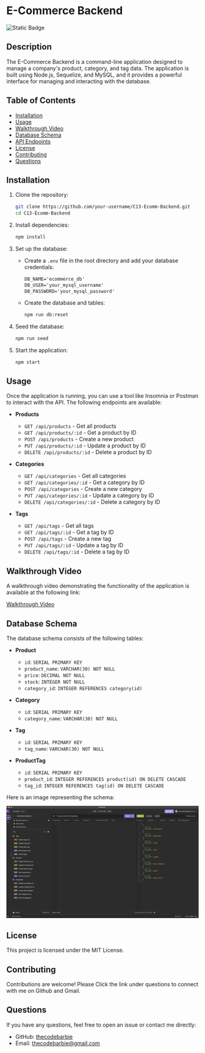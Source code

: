# E-Commerce Backend

![Static Badge](https://img.shields.io/badge/theCODEbarbie-%23FBF6E9?style=for-the-badge&logo=Spotlight&labelColor=%23F79AD3)

## Description

The E-Commerce Backend is a command-line application designed to manage a company's product, category, and tag data. The application is built using Node.js, Sequelize, and MySQL, and it provides a powerful interface for managing and interacting with the database.

## Table of Contents

- [Installation](#installation)
- [Usage](#usage)
- [Walkthrough Video](#walkthrough-video)
- [Database Schema](#database-schema)
- [API Endpoints](#api-endpoints)
- [License](#license)
- [Contributing](#contributing)
- [Questions](#questions)

## Installation

1. Clone the repository:
    ```bash
    git clone https://github.com/your-username/C13-Ecomm-Backend.git
    cd C13-Ecomm-Backend
    ```

2. Install dependencies:
    ```bash
    npm install
    ```

3. Set up the database:
    - Create a `.env` file in the root directory and add your database credentials:
        ```plaintext
        DB_NAME='ecommerce_db'
        DB_USER='your_mysql_username'
        DB_PASSWORD='your_mysql_password'
        ```

    - Create the database and tables:
        ```bash
        npm run db:reset
        ```

4. Seed the database:
    ```bash
    npm run seed
    ```

5. Start the application:
    ```bash
    npm start
    ```

## Usage

Once the application is running, you can use a tool like Insomnia or Postman to interact with the API. The following endpoints are available:

- **Products**
  - `GET /api/products` - Get all products
  - `GET /api/products/:id` - Get a product by ID
  - `POST /api/products` - Create a new product
  - `PUT /api/products/:id` - Update a product by ID
  - `DELETE /api/products/:id` - Delete a product by ID

- **Categories**
  - `GET /api/categories` - Get all categories
  - `GET /api/categories/:id` - Get a category by ID
  - `POST /api/categories` - Create a new category
  - `PUT /api/categories/:id` - Update a category by ID
  - `DELETE /api/categories/:id` - Delete a category by ID

- **Tags**
  - `GET /api/tags` - Get all tags
  - `GET /api/tags/:id` - Get a tag by ID
  - `POST /api/tags` - Create a new tag
  - `PUT /api/tags/:id` - Update a tag by ID
  - `DELETE /api/tags/:id` - Delete a tag by ID

## Walkthrough Video

A walkthrough video demonstrating the functionality of the application is available at the following link:

[Walkthrough Video](https://your-video-link.com)

## Database Schema

The database schema consists of the following tables:

- **Product**
  - `id`: `SERIAL PRIMARY KEY`
  - `product_name`: `VARCHAR(30) NOT NULL`
  - `price`: `DECIMAL NOT NULL`
  - `stock`: `INTEGER NOT NULL`
  - `category_id`: `INTEGER REFERENCES category(id)`

- **Category**
  - `id`: `SERIAL PRIMARY KEY`
  - `category_name`: `VARCHAR(30) NOT NULL`

- **Tag**
  - `id`: `SERIAL PRIMARY KEY`
  - `tag_name`: `VARCHAR(30) NOT NULL`

- **ProductTag**
  - `id`: `SERIAL PRIMARY KEY`
  - `product_id`: `INTEGER REFERENCES product(id) ON DELETE CASCADE`
  - `tag_id`: `INTEGER REFERENCES tag(id) ON DELETE CASCADE`

Here is an image representing the schema:

![Database Schema](./Assets/ecomm.png)

## License

This project is licensed under the MIT License.

## Contributing

Contributions are welcome! Please Click the link under questions to connect with me on Github and Gmail.

## Questions

If you have any questions, feel free to open an issue or contact me directly:

- GitHub: [thecodebarbie](https://github.com/thecodebarbie)
- Email: thecodebarbie@gmail.com
